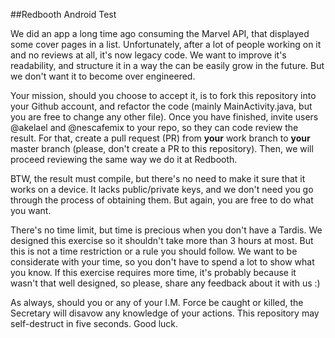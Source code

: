 ##Redbooth Android Test

We did an app a long time ago consuming the Marvel API, that displayed some cover pages in a list.
Unfortunately, after a lot of people working on it and no reviews at all, it's now legacy code. We
want to improve it's readability, and structure it in a way the can be easily grow in the future.
But we don't want it to become over engineered.

Your mission, should you choose to accept it, is to fork this repository into your Github account,
and refactor the code (mainly MainActivity.java, but you are free to change any other file).
Once you have finished, invite users @akelael and @nescafemix to your repo, so they can code review
the result. For that, create a pull request (PR) from **your** work branch to **your** master
branch (please, don't create a PR to this repository). Then, we will proceed reviewing the same way
we do it at Redbooth.

BTW, the result must compile, but there's no need to make it sure that it works on a device. It
lacks public/private keys, and we don't need you go through the process of obtaining them. But
again, you are free to do what you want.

There's no time limit, but time is precious when you don't have a Tardis. We designed this exercise
so it shouldn't take more than 3 hours at most. But this is not a time restriction or a rule you
should follow. We want to be considerate with your time, so you don't have to spend a lot to show
what you know. If this exercise requires more time, it's probably because it wasn't that well
designed, so please, share any feedback about it with us :)

As always, should you or any of your I.M. Force be caught or killed, the Secretary will disavow any
knowledge of your actions. This repository may self-destruct in five seconds. Good luck.